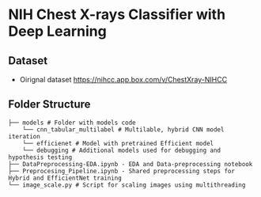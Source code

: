
# NIH Chest X-rays Classifier with Deep Learning 

## Dataset 

* Oirignal dataset https://nihcc.app.box.com/v/ChestXray-NIHCC 

## Folder Structure 

```
├── models # Folder with models code 
    └── cnn_tabular_multilabel # Multilable, hybrid CNN model iteration
    └── efficienet # Model with pretrained Efficient model  
    └── debugging # Additional models used for debugging and hypothesis testing 
├── DataPreprocessing-EDA.ipynb - EDA and Data-preprocessing notebook
├── Preprocesing_Pipeline.ipynb - Shared preprocessing steps for Hybrid and EfficientNet training 
└── image_scale.py # Script for scaling images using multithreading

```

